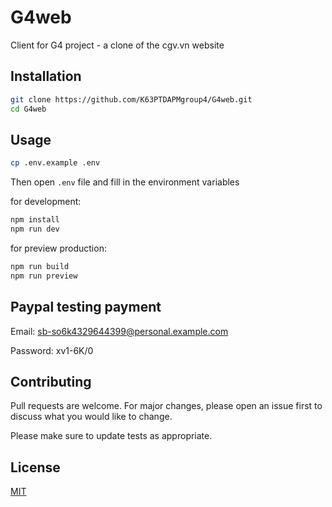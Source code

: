# G4web

Client for G4 project - a clone of the cgv.vn website

## Installation

```bash
git clone https://github.com/K63PTDAPMgroup4/G4web.git
cd G4web
```

## Usage

```bash
cp .env.example .env
```

Then open `.env` file and fill in the environment variables

for development:

```bash
npm install
npm run dev
```

for preview production:

```bash
npm run build
npm run preview
```

## Paypal testing payment

Email: sb-so6k4329644399@personal.example.com

Password: xv1-6K/0

## Contributing

Pull requests are welcome. For major changes, please open an issue first to discuss what you would like to change.

Please make sure to update tests as appropriate.

## License
[MIT](https://choosealicense.com/licenses/mit/)
